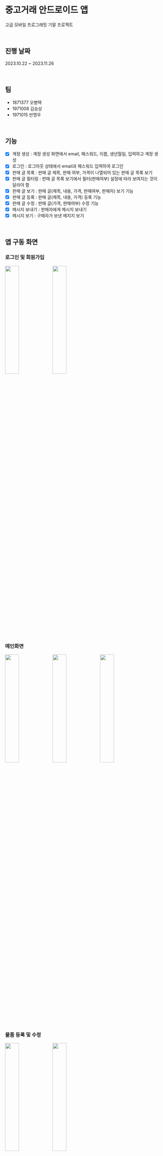 # 중고거래 안드로이드 앱

고급 모바일 프로그래밍 기말 프로젝트

</br>

## 진행 날짜

2023.10.22 ~ 2023.11.26

</br>

## 팀

- 1871377 오병택
- 1971008 김승상
- 1971015 반명우

</br>

## 기능

- [x] 계정 생성 : 계정 생성 화면에서 email, 패스워드, 이름, 생년월일, 입력하고 계정 생성
- [x] 로그인 : 로그아웃 상태에서 email과 패스워드 입력하여 로그인
- [x] 판매 글 목록 : 판매 글 제목, 판매 여부, 가격이 나열되어 있는 판매 글 목록 보기
- [x] 판매 글 필터링 : 판매 글 목록 보기에서 필터(판매여부) 설정에 따라 보여지는 것이 달라야 함
- [x] 판매 글 보기 : 판매 글(제목, 내용, 가격, 판매여부, 판매자) 보기 기능
- [x] 판매 글 등록 : 판매 글(제목, 내용, 가격) 등록 기능
- [x] 판매 글 수정 : 판매 글(가격, 판매여부) 수정 기능
- [x] 메시지 보내기 : 판매자에게 메시지 보내기
- [x] 메시지 보기 : 구매자가 보낸 메지지 보기

</br>

## 앱 구동 화면

### 로그인 및 회원가입
<p float="left">
  <img src="https://github.com/project1020/SecondHandTrade/assets/148557775/db7b8a27-f2b4-4859-abd8-58091c85df41" width="30%" />
  <img src="https://github.com/project1020/SecondHandTrade/assets/148557775/39df7008-60b6-4d15-bd24-76bc859a62f9" width="30%" />
</p></br>

### 메인화면
<p float="left">
  <img src="https://github.com/project1020/SecondHandTrade/assets/148557775/39bd58be-8e39-4615-9202-84ce1b3582c9" width="30%" />
  <img src="https://github.com/project1020/SecondHandTrade/assets/148557775/675a68af-dca9-4c07-954e-7b66fe296793" width="30%" />
  <img src="https://github.com/project1020/SecondHandTrade/assets/148557775/39edaace-a490-490f-9b3c-f2b2a5594f03" width="30%" />
</p></br>

### 물품 등록 및 수정
<p float="left">
  <img src="https://github.com/project1020/SecondHandTrade/assets/148557775/cc8d2a9b-2d10-4223-8bb4-e08ab04b33ca" width="30%" />
  <img src="https://github.com/project1020/SecondHandTrade/assets/148557775/118521a2-fb80-4d27-9471-7fc010269ba3" width="30%" />
</p></br>

### 게시글
<p float="left">
  <img src="https://github.com/project1020/SecondHandTrade/assets/148557775/593f31fa-f30b-4e1f-94ec-6be4970f4c7b" width="30%" />
  <img src="https://github.com/project1020/SecondHandTrade/assets/148557775/ed1e2779-1731-47c4-9e1c-5c15bd11da46" width="30%" />
  <img src="https://github.com/project1020/SecondHandTrade/assets/148557775/3794c4d0-0782-4fb9-bd10-9c61adf8b417" width="30%" />
</p></br>
